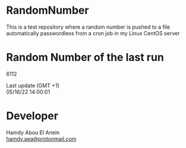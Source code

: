 # RandomNumber    
This is a test repository where a random number is pushed to a file automatically passwordless from a cron job in my Linux CentOS server    
# Random Number of the last run   
6112
      
Last update (GMT +1)    
05/16/22 14:00:01
# Developer    
Hamdy Abou El Anein   
hamdy.aea@protonmail.com
